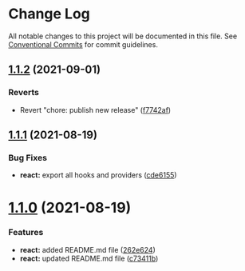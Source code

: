 # Change Log

All notable changes to this project will be documented in this file.
See [Conventional Commits](https://conventionalcommits.org) for commit guidelines.

## [1.1.2](https://github.com/renli-tech/Beyond/compare/@beyond-ui/react@1.2.0...@beyond-ui/react@1.1.2) (2021-09-01)


### Reverts

* Revert "chore: publish new release" ([f7742af](https://github.com/renli-tech/Beyond/commit/f7742af3bb3319058860451897d2c3fff2b0b506))





## [1.1.1](https://github.com/renli-tech/Beyond/compare/@beyond-ui/react@1.1.0...@beyond-ui/react@1.1.1) (2021-08-19)

### Bug Fixes

- **react:** export all hooks and providers ([cde6155](https://github.com/renli-tech/Beyond/commit/cde6155adb864b861c192aa638bfad8a11aef1dd))

# [1.1.0](https://github.com/renli-tech/Beyond/compare/@beyond-ui/react@1.0.1...@beyond-ui/react@1.1.0) (2021-08-19)

### Features

- **react:** added README.md file ([262e624](https://github.com/renli-tech/Beyond/commit/262e624d969c56b905347b7df964bced936849e1))
- **react:** updated README.md file ([c73411b](https://github.com/renli-tech/Beyond/commit/c73411b16865408d8641b29de05f84686a2d1f5f))
